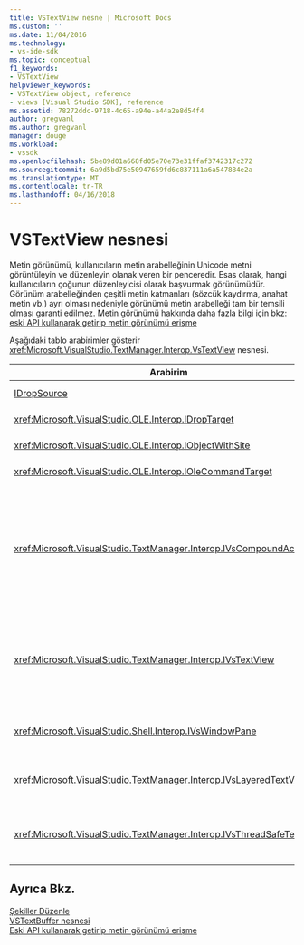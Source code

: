 ```yaml
---
title: VSTextView nesne | Microsoft Docs
ms.custom: ''
ms.date: 11/04/2016
ms.technology:
- vs-ide-sdk
ms.topic: conceptual
f1_keywords:
- VSTextView
helpviewer_keywords:
- VSTextView object, reference
- views [Visual Studio SDK], reference
ms.assetid: 78272ddc-9718-4c65-a94e-a44a2e8d54f4
author: gregvanl
ms.author: gregvanl
manager: douge
ms.workload:
- vssdk
ms.openlocfilehash: 5be89d01a668fd05e70e73e31ffaf3742317c272
ms.sourcegitcommit: 6a9d5bd75e50947659fd6c837111a6a547884e2a
ms.translationtype: MT
ms.contentlocale: tr-TR
ms.lasthandoff: 04/16/2018
---
```

# <a name="vstextview-object"></a>VSTextView nesnesi
Metin görünümü, kullanıcıların metin arabelleğinin Unicode metni görüntüleyin ve düzenleyin olanak veren bir penceredir. Esas olarak, hangi kullanıcıların çoğunun düzenleyicisi olarak başvurmak görünümüdür. Görünüm arabelleğinden çeşitli metin katmanları (sözcük kaydırma, anahat metin vb.) ayrı olması nedeniyle görünümü metin arabelleği tam bir temsili olması garanti edilmez. Metin görünümü hakkında daha fazla bilgi için bkz: [eski API kullanarak getirip metin görünümü erişme](../extensibility/accessing-thetext-view-by-using-the-legacy-api.md)  
  
 Aşağıdaki tablo arabirimler gösterir <xref:Microsoft.VisualStudio.TextManager.Interop.VsTextView> nesnesi.  
  
|Arabirim|Açıklama|  
|---------------|-----------------|  
|[IDropSource](http://msdn.microsoft.com/library/windows/desktop/ms690071)|Standart OLE arabirimi.|  
|<xref:Microsoft.VisualStudio.OLE.Interop.IDropTarget>|Standart OLE arabirimi.|  
|<xref:Microsoft.VisualStudio.OLE.Interop.IObjectWithSite>|Standart OLE arabirimi.|  
|<xref:Microsoft.VisualStudio.OLE.Interop.IOleCommandTarget>|Standart OLE arabirimi.|  
|<xref:Microsoft.VisualStudio.TextManager.Interop.IVsCompoundAction>|Bileşik eylemleri (diğer bir deyişle, bir tek geri alma/yineleme biriminde gruplandırılır Eylemler) oluşturulmasını sağlar.|  
|<xref:Microsoft.VisualStudio.TextManager.Interop.IVsTextView>|Temel yöntemler yönetme ve görünüm erişim sağlar. `IVsTextView` iş parçacığı güvenli değil.|  
|<xref:Microsoft.VisualStudio.Shell.Interop.IVsWindowPane>|Oluşturur ve bir pencere bölmesine yönetir.|  
|<xref:Microsoft.VisualStudio.TextManager.Interop.IVsLayeredTextView>|Metin katmanları ile etkileşime girer.|  
|<xref:Microsoft.VisualStudio.TextManager.Interop.IVsThreadSafeTextView>|Farklı bir iş parçacığından görünümü işlemleri gerçekleştirir.|  
  
## <a name="see-also"></a>Ayrıca Bkz.  
 [Şekiller Düzenle](http://msdn.microsoft.com/en-us/f08872bd-fd9c-4e36-8cf2-a2a2622ef986)   
 [VSTextBuffer nesnesi](../extensibility/vstextbuffer-object.md)   
 [Eski API kullanarak getirip metin görünümü erişme](../extensibility/accessing-thetext-view-by-using-the-legacy-api.md)